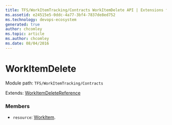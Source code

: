 ```yaml
---
title: TFS/WorkItemTracking/Contracts WorkItemDelete API | Extensions for Azure DevOps Services
ms.assetid: e24515e5-0ddc-4a77-3bf4-7837de8ed752
ms.technology: devops-ecosystem
generated: true
author: chcomley
ms.topic: article
ms.author: chcomley
ms.date: 08/04/2016
---
```


# WorkItemDelete

Module path: `TFS/WorkItemTracking/Contracts`

Extends: [WorkItemDeleteReference](../../../TFS/WorkItemTracking/Contracts/WorkItemDeleteReference.md)

### Members

* `resource`: [WorkItem](../../../TFS/WorkItemTracking/Contracts/WorkItem.md). 

